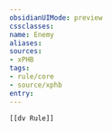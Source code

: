 ```yaml
---
obsidianUIMode: preview
cssclasses:
name: Enemy
aliases:
sources:
- xPHB
tags:
- rule/core
- source/xphb
entry:
---
```


```meta-bind-embed
[[dv Rule]]
```